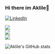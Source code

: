### Hi there im Aklile👋

<!--
**aklie8/aklie8** is a ✨ _special_ ✨ repository because its `README.md` (this file) appears on your GitHub profile.

Here are some ideas to get you started:

- 🔭 I’m currently working on ...
- 🌱 I’m currently learning ...
- 👯 I’m looking to collaborate on ...
- 🤔 I’m looking for help with ...
- 💬 Ask me about ...
- 📫 How to reach me: ...
- 😄 Pronouns: ...
- ⚡ Fun fact: ...
-->

<a href="https://www.linkedin.com/in/aklile-tesfaye-521117153/"><img alt="LinkedIn" src="https://img.shields.io/badge/linkedin%20-%230077B5.svg?&style=for-the-badge&logo=linkedin&logoColor=white"/></a>

<a href="https://github.com/aklie8">
  <img align="center" src="https://github-readme-streak-stats.herokuapp.com/?user=roxiomontes&theme=material-palenight" />
</a><br>
<a href="https://github.com/aklie8">
  <img align="center" src="https://github-readme-stats.vercel.app/api?username=aklie8&show_icons=true&theme=material-palenight" />
</a><br>
<a href="https://github.com/aklie8">
  <img align="center" src="https://github-readme-stats.vercel.app/api/top-langs/?username=roxiomontes&layout=compact&theme=material-palenight" />
</a><br>


![Aklile's GitHub stats](https://github-readme-stats.vercel.app/api?username=aklie8&show_icons=true&theme=transparent)

